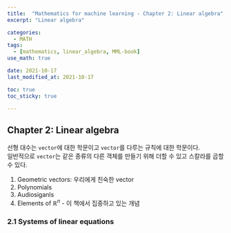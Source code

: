 ```yaml
---
title:  "Mathematics for machine learning - Chapter 2: Linear algebra"
excerpt: "Linear algebra"

categories:
  - MATH
tags:
  - [mathematics, linear_algebra, MML-book]
use_math: true

date: 2021-10-17
last_modified_at: 2021-10-17

toc: true
toc_sticky: true

---
```


## Chapter 2: Linear algebra

선형 대수는 `vector`에 대한 학문이고 `vector`를 다루는 규칙에 대한 학문이다.  
일반적으로 `vector`는 같은 종류의 다른 객체를 만들기 위해 더할 수 있고 스칼라를 곱할 수 있다.

1. Geometric vectors: 우리에게 친숙한 vector
2. Polynomials
3. Audiosiganls
4. Elements of $\mathbb{R}^n$ - 이 책에서 집중하고 있는 개념  

### 2.1 Systems of linear equations
